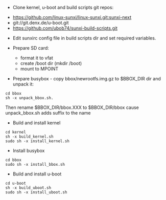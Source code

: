 * Clone kernel, u-boot and build scripts git repos:
 - https://github.com/linux-sunxi/linux-sunxi.git:sunxi-next
 - git://git.denx.de/u-boot.git
 - https://github.com/ubob74/sunxi-build-scripts.git 

* Edit sunxirc config file in build scripts dir and set required variables.

* Prepare SD card:
  * format it to vfat
  * create /boot dir (mkdir /boot)
  * mount to MPOINT

* Prepare busybox - copy bbox/newrootfs.img.gz to $BBOX_DIR dir and unpack it:
```
cd bbox
sh -x unpack_bbox.sh.
```
Then rename $BBOX_DIR/bbox.XXX to $BBOX_DIR/bbox cause unpack_bbox.sh adds suffix to the name

* Build and install kernel
```
cd kernel
sh -x build_kernel.sh
sudo sh -x install_kernel.sh
```

* Install busybox
```
cd bbox
sudo sh -x install_bbox.sh
```

* Build and install u-boot
```
cd u-boot
sh -x build_uboot.sh
sudo sh -x install_uboot.sh
```
